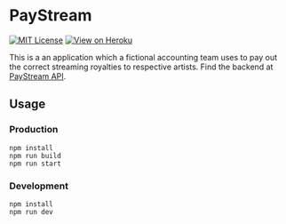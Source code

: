 # PayStream

[![MIT License](https://img.shields.io/badge/license-MIT-green)](https://github.com/zpanula/paystream/blob/main/LICENSE) [![View on Heroku](https://img.shields.io/badge/View_on-Heroku-7056bf)](https://paystream.herokuapp.com/)

This is a an application which a fictional accounting team uses to pay out the correct streaming royalties to respective artists. Find the backend at [PayStream API](https://github.com/zpanula/paystream-api).

## Usage

### Production

```
npm install
npm run build
npm run start
```

### Development

```
npm install
npm run dev
```

